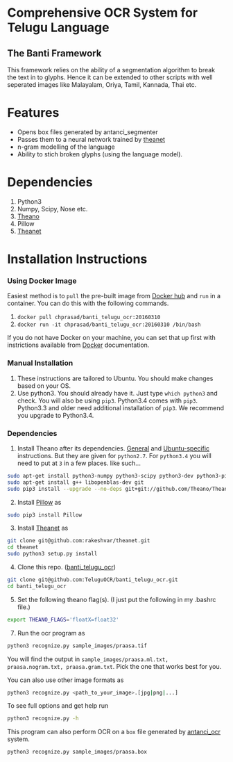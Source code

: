 # Comprehensive OCR System for Telugu Language
## The Banti Framework

This framework relies on the ability of a segmentation algorithm to break the
text in to glyphs. Hence it can be extended to other scripts with well 
seperated images like Malayalam, Oriya, Tamil, Kannada, Thai etc.

# Features
+ Opens box files generated by antanci_segmenter
+ Passes them to a neural network trained by [theanet](https://github.com/rakeshvar/theanet)
+ n-gram modelling of the language
+ Ability to stich broken glyphs (using the language model).

# Dependencies
1. Python3
1. Numpy, Scipy, Nose etc.
1. [Theano](https://github.com/Theano/Theano)
1. Pillow
1. [Theanet](https://github.com/rakeshvar/theanet)

# Installation Instructions

### Using Docker Image
Easiest method is to ``pull`` the pre-built image from [Docker hub](https://hub.docker.com/r/chprasad/banti_telugu_ocr/) and ``run`` in a container. You can do this with the following commands.

1. ``docker pull chprasad/banti_telugu_ocr:20160310``
2. ``docker run -it chprasad/banti_telugu_ocr:20160310 /bin/bash``

If you do not have Docker on your machine, you can set that up first with instrictions available from [Docker](https://www.docker.com/) documentation. 

### Manual Installation
1. These instructions are tailored to Ubuntu. You should make changes based on your OS.
2. Use python3. You should already have it. Just type `which python3` and  check. You will also be using `pip3`. Python3.4 comes with `pip3`. Python3.3 and older need additional installation of `pip3`. We recommend you upgrade to Python3.4.

### Dependencies
1. Install Theano after its dependencies. [General](http://deeplearning.net/software/theano/install.html) and [Ubuntu-specific](http://deeplearning.net/software/theano/install_ubuntu.html#install-ubuntu) instructions. But they are given for `python2.7`. For `python3.4` you will need to put at `3` in a few places. like such...
  ```sh
  sudo apt-get install python3-numpy python3-scipy python3-dev python3-pip python3-nose 
  sudo apt-get install g++ libopenblas-dev git
  sudo pip3 install --upgrade --no-deps git+git://github.com/Theano/Theano.git
  ```

2. Install [Pillow](https://pillow.readthedocs.org) as
  ```sh
  sudo pip3 install Pillow
  ```

3. Install [Theanet](https://github.com/rakeshvar/theanet) as 
  ```sh
  git clone git@github.com:rakeshvar/theanet.git
  cd theanet
  sudo python3 setup.py install 
  ```

4. Clone this repo. ([banti_telugu_ocr](https://github.com/TeluguOCR/banti_telugu_ocr))
  ```sh
  git clone git@github.com:TeluguOCR/banti_telugu_ocr.git
  cd banti_telugu_ocr
  ```

5. Set the following theano flag(s). (I just put the following in my .bashrc file.)
  ```sh
  export THEANO_FLAGS='floatX=float32'
  ```

7. Run the ocr program as
  ```sh
  python3 recognize.py sample_images/praasa.tif
  ```
  You will find the output in `sample_images/praasa.ml.txt, praasa.nogram.txt, praasa.gram.txt`. Pick the one that works best for you.
  
  You can also use other image formats as
  ```sh
  python3 recognize.py <path_to_your_image>.[jpg|png|...]
  ```
  To see full options and get help run
  ```sh
  python3 recognize.py -h
  ```
  This program can also perform OCR on a `box` file generated by [antanci_ocr](https://github.com/TeluguOCR/antanci_ocr) system.
   ```sh
  python3 recognize.py sample_images/praasa.box 
  ```
